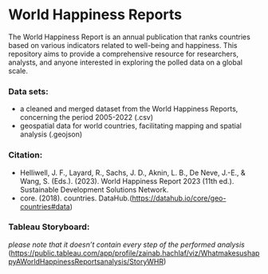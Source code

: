 # World Happiness Reports
The World Happiness Report is an annual publication that ranks countries based on various indicators related to well-being and happiness. This repository aims to provide a comprehensive resource for researchers, analysts, and anyone interested in exploring the polled data on a global scale.

### Data sets:
- a cleaned and merged dataset from the World Happiness Reports, concerning the period 2005-2022 (.csv)
- geospatial data for world countries, facilitating mapping and spatial analysis (.geojson)

### Citation:
- Helliwell, J. F., Layard, R., Sachs, J. D., Aknin, L. B., De Neve, J.-E., & Wang, S. (Eds.). (2023). World Happiness Report 2023 (11th ed.). Sustainable Development Solutions Network.
- core. (2018). countries. DataHub.(https://datahub.io/core/geo-countries#data)

### Tableau Storyboard: 
*please note that it doesn’t contain every step of the performed analysis*
(https://public.tableau.com/app/profile/zainab.hachlaf/viz/WhatmakesushappyAWorldHappinessReportsanalysis/StoryWHR)
